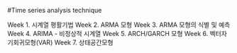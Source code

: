 #Time series analysis technique

 

 Week 1. 시계열 평활기법
 Week 2. ARMA 모형
 Week 3. ARMA 모형의 식별 및 예측
 Week 4. ARIMA - 비정상적 시계열
 Week 5. ARCH/GARCH 모형
 Week 6. 벡터자기회귀모형(VAR)
 Week 7. 상태공간모형
